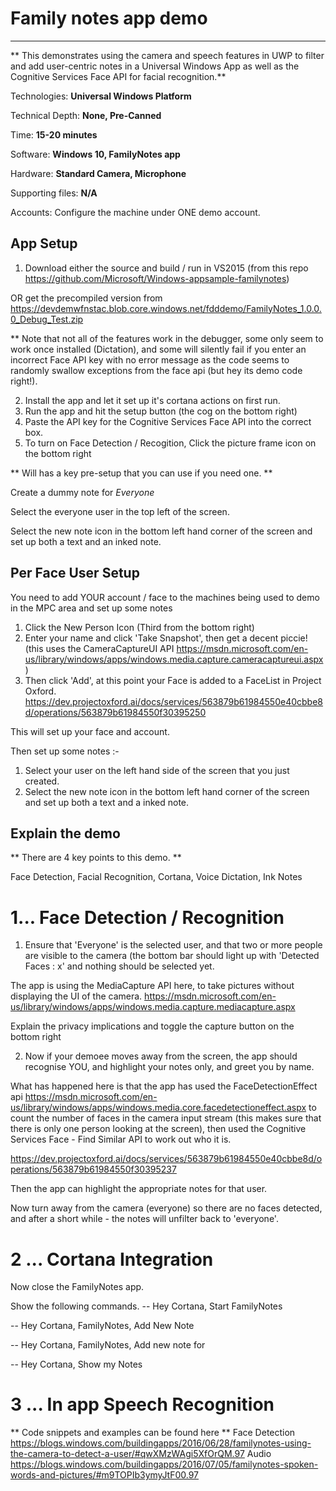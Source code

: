 # Family notes app demo
-------------------------

** This demonstrates using the camera and speech features in UWP to filter and add user-centric notes in a Universal Windows App as well as the Cognitive Services Face API for facial recognition.**

Technologies: **Universal Windows Platform**

Technical Depth: **None, Pre-Canned**

Time: **15-20 minutes**

Software: **Windows 10, FamilyNotes app**

Hardware: **Standard Camera, Microphone**

Supporting files: **N/A**

Accounts: Configure the machine under ONE demo account.


App Setup
---------
1. Download either the source and build / run in VS2015 (from this repo https://github.com/Microsoft/Windows-appsample-familynotes)

OR get the precompiled version from https://devdemwfnstac.blob.core.windows.net/fdddemo/FamilyNotes_1.0.0.0_Debug_Test.zip

** Note that not all of the features work in the debugger, some only seem to work once installed (Dictation), and some will silently fail if you enter an incorrect Face API key with no error message as the code seems to randomly swallow exceptions from the face api (but hey its demo code right!).

2. Install the app and let it set up it's cortana actions on first run.
3. Run the app and hit the setup button (the cog on the bottom right)
4. Paste the API key for the Cognitive Services Face API into the correct box.
5. To turn on Face Detection / Recogition, Click the picture frame icon on the bottom right

** Will has a key pre-setup that you can use if you need one. **

Create a dummy note for *Everyone* 

Select the everyone user in the top left of the screen.

Select the new note icon in the bottom left hand corner of the screen and set up both a text and an inked note.

Per Face User Setup
-------------------
You need to add YOUR account / face to the machines being used to demo in the MPC area and set up some notes

1. Click the New Person Icon (Third from the bottom right)
2. Enter your name and click 'Take Snapshot', then get a decent piccie! (this uses the CameraCaptureUI API https://msdn.microsoft.com/en-us/library/windows/apps/windows.media.capture.cameracaptureui.aspx)
3. Then click 'Add', at this point your Face is added to a FaceList in Project Oxford. https://dev.projectoxford.ai/docs/services/563879b61984550e40cbbe8d/operations/563879b61984550f30395250


This will set up your face and account.

Then set up some notes :- 

1. Select your user on the left hand side of the screen that you just created.
2. Select the new note icon in the bottom left hand corner of the screen and set up both a text and a inked note.


Explain the demo
----------------
** There are 4 key points to this demo. ** 

Face Detection, Facial Recognition, Cortana, Voice Dictation, Ink Notes 

# 1... Face Detection / Recognition 

1. Ensure that 'Everyone' is the selected user, and that two or more people are visible to the camera (the bottom bar should light up with 'Detected Faces : x' and nothing should be selected yet. 

The app is using the MediaCapture API here, to take pictures without displaying the UI of the camera. 
https://msdn.microsoft.com/en-us/library/windows/apps/windows.media.capture.mediacapture.aspx

Explain the privacy implications and toggle the capture button on the bottom right

2. Now if your demoee moves away from the screen, the app should recognise YOU, and highlight your notes only, and greet you by name.

What has happened here is that the app has used the FaceDetectionEffect api https://msdn.microsoft.com/en-us/library/windows/apps/windows.media.core.facedetectioneffect.aspx to count the number of faces in the camera input stream (this makes sure that there is only one person looking at the screen), then used the Cognitive Services Face - Find Similar API to work out who it is. 

https://dev.projectoxford.ai/docs/services/563879b61984550e40cbbe8d/operations/563879b61984550f30395237

Then the app can highlight the appropriate notes for that user.

Now turn away from the camera (everyone) so there are no faces detected, and after a short while - the notes will unfilter back to 'everyone'. 

# 2 ... Cortana Integration

Now close the FamilyNotes app. 

Show the following commands. 
-- Hey Cortana, Start FamilyNotes

-- Hey Cortana, FamilyNotes, Add New Note 

-- Hey Cortana, FamilyNotes, Add new note for <Person>

-- Hey Cortana, Show my Notes 


# 3 ... In app Speech Recognition







** Code snippets and examples can be found here **
Face Detection
https://blogs.windows.com/buildingapps/2016/06/28/familynotes-using-the-camera-to-detect-a-user/#qwXMzWAgi5XfOrQM.97
Audio 
https://blogs.windows.com/buildingapps/2016/07/05/familynotes-spoken-words-and-pictures/#m9TOPIb3ymyJtF00.97
